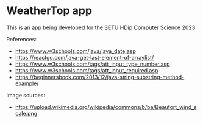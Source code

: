 # WeatherTop app

This is an app being developed for the SETU HDip Computer Science 2023

References:
- https://www.w3schools.com/java/java_date.asp
- https://reactgo.com/java-get-last-element-of-arraylist/
- https://www.w3schools.com/tags/att_input_type_number.asp
- https://www.w3schools.com/tags/att_input_required.asp
- https://beginnersbook.com/2013/12/java-string-substring-method-example/

Image sources:
- https://upload.wikimedia.org/wikipedia/commons/b/ba/Beaufort_wind_scale.png